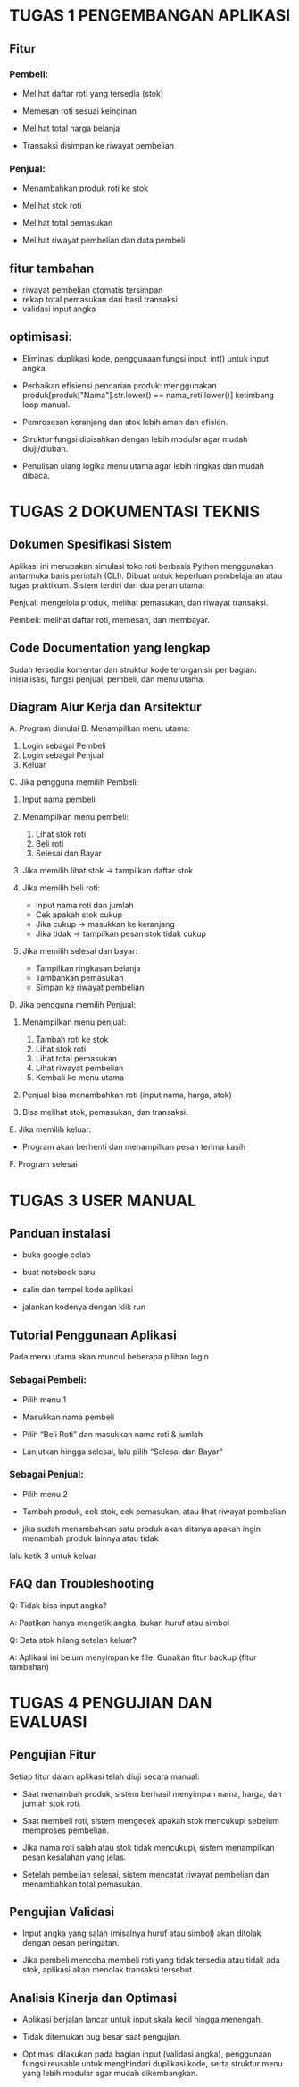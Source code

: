 # TUGAS 1 PENGEMBANGAN APLIKASI

## Fitur

### Pembeli:
- Melihat daftar roti yang tersedia (stok)

- Memesan roti sesuai keinginan

- Melihat total harga belanja

- Transaksi disimpan ke riwayat pembelian

### Penjual:
- Menambahkan produk roti ke stok

- Melihat stok roti

- Melihat total pemasukan

- Melihat riwayat pembelian dan data pembeli

## fitur tambahan 
- riwayat pembelian otomatis tersimpan
- rekap total pemasukan dari hasil transaksi
- validasi input angka

## optimisasi:

- Eliminasi duplikasi kode, penggunaan fungsi input_int() untuk input angka.

- Perbaikan efisiensi pencarian produk: menggunakan produk[produk["Nama"].str.lower() == nama_roti.lower()] ketimbang loop manual.

- Pemrosesan keranjang dan stok lebih aman dan efisien.

- Struktur fungsi dipisahkan dengan lebih modular agar mudah diuji/diubah.

- Penulisan ulang logika menu utama agar lebih ringkas dan mudah dibaca.

# TUGAS 2 DOKUMENTASI TEKNIS

## Dokumen Spesifikasi Sistem
Aplikasi ini merupakan simulasi toko roti berbasis Python menggunakan antarmuka baris perintah (CLI). Dibuat untuk keperluan pembelajaran atau tugas praktikum. Sistem terdiri dari dua peran utama:

Penjual: mengelola produk, melihat pemasukan, dan riwayat transaksi.

Pembeli: melihat daftar roti, memesan, dan membayar.

## Code Documentation yang lengkap
Sudah tersedia komentar dan struktur kode terorganisir per bagian: inisialisasi, fungsi penjual, pembeli, dan menu utama.

## Diagram Alur Kerja dan Arsitektur

A. Program dimulai
B. Menampilkan menu utama:
   
   1. Login sebagai Pembeli
   2. Login sebagai Penjual
   3. Keluar

C. Jika pengguna memilih Pembeli:
   1. Input nama pembeli
   
   2. Menampilkan menu pembeli:
      
        1. Lihat stok roti
        2. Beli roti
        3. Selesai dan Bayar
   
   3. Jika memilih lihat stok → tampilkan daftar stok
   
   4. Jika memilih beli roti:
      
        - Input nama roti dan jumlah
        - Cek apakah stok cukup
        - Jika cukup → masukkan ke keranjang
        - Jika tidak → tampilkan pesan stok tidak cukup
   
   5. Jika memilih selesai dan bayar:
      
        - Tampilkan ringkasan belanja
        - Tambahkan pemasukan
        - Simpan ke riwayat pembelian

D. Jika pengguna memilih Penjual:
   
   1. Menampilkan menu penjual:
      
        1. Tambah roti ke stok
        2. Lihat stok roti
        3. Lihat total pemasukan
        4. Lihat riwayat pembelian
        5. Kembali ke menu utama
   
   2. Penjual bisa menambahkan roti (input nama, harga, stok)
   
   3. Bisa melihat stok, pemasukan, dan transaksi.

E. Jika memilih keluar:
   - Program akan berhenti dan menampilkan pesan terima kasih

F. Program selesai

# TUGAS 3 USER MANUAL

## Panduan instalasi
- buka google colab
  
- buat notebook baru
  
- salin dan tempel kode aplikasi
  
- jalankan kodenya dengan klik run

##  Tutorial Penggunaan Aplikasi

Pada menu utama akan muncul beberapa pilihan login

### Sebagai Pembeli:

- Pilih menu 1

- Masukkan nama pembeli

- Pilih “Beli Roti” dan masukkan nama roti & jumlah

- Lanjutkan hingga selesai, lalu pilih “Selesai dan Bayar”

### Sebagai Penjual:

- Pilih menu 2

- Tambah produk, cek stok, cek pemasukan, atau lihat riwayat pembelian

- jika sudah menambahkan satu produk akan ditanya apakah ingin menambah produk lainnya atau tidak

lalu ketik 3 untuk keluar

## FAQ dan Troubleshooting
Q: Tidak bisa input angka?

A: Pastikan hanya mengetik angka, bukan huruf atau simbol

Q: Data stok hilang setelah keluar?

A: Aplikasi ini belum menyimpan ke file. Gunakan fitur backup (fitur tambahan)

#  TUGAS 4 PENGUJIAN DAN EVALUASI

## Pengujian Fitur

Setiap fitur dalam aplikasi telah diuji secara manual:

- Saat menambah produk, sistem berhasil menyimpan nama, harga, dan jumlah stok roti.

- Saat membeli roti, sistem mengecek apakah stok mencukupi sebelum memproses pembelian.

- Jika nama roti salah atau stok tidak mencukupi, sistem menampilkan pesan kesalahan yang jelas.

- Setelah pembelian selesai, sistem mencatat riwayat pembelian dan menambahkan total pemasukan.

## Pengujian Validasi

- Input angka yang salah (misalnya huruf atau simbol) akan ditolak dengan pesan peringatan.

- Jika pembeli mencoba membeli roti yang tidak tersedia atau tidak ada stok, aplikasi akan menolak transaksi tersebut.
  
## Analisis Kinerja dan Optimasi

- Aplikasi berjalan lancar untuk input skala kecil hingga menengah.

- Tidak ditemukan bug besar saat pengujian.

- Optimasi dilakukan pada bagian input (validasi angka), penggunaan fungsi reusable untuk menghindari duplikasi kode, serta struktur menu yang lebih modular agar mudah dikembangkan.
